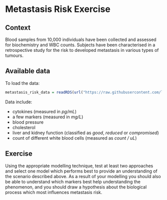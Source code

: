 # Metastasis Risk Exercise

## Context

Blood samples from 10,000 individuals have been collected and assessed for biochemistry and WBC counts. Subjects have been characterised in a retrospective study for the risk to developed metastasis in various types of tumours.


## Available data

To load the data:

```R
metastasis_risk_data = readRDS(url("https://raw.githubusercontent.com/lescai-teaching/class-bigdata/main/L18_modelling_exercises/L18_dataset_metastasis_risk_data.rds"))
```

Data include:

- cytokines (measured in *pg/mL*)
- a few markers (measured in *mg/L*)
- blood pressure
- cholesterol
- liver and kidney function (classified as *good*, *reduced* or *compromised*)
- count of different white blood cells (measured as *count / uL*)

## Exercise

Using the appropriate modelling technique, test at least two approaches and select one model which performs best to provide an understanding of the scenario described above.
As a result of your modelling you should also be able to understand which markers best help understanding the phenomenon, and you should draw a hypothesis about the biological process which most influences metastasis risk.